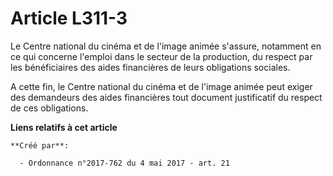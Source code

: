 # Article L311-3

Le Centre national du cinéma et de l'image animée s'assure, notamment en ce qui concerne l'emploi dans le secteur de la
production, du respect par les bénéficiaires des aides financières de leurs obligations sociales.

A cette fin, le Centre national du cinéma et de l'image animée peut exiger des demandeurs des aides financières tout document
justificatif du respect de ces obligations.

**Liens relatifs à cet article**

	**Créé par**:

	  - Ordonnance n°2017-762 du 4 mai 2017 - art. 21
